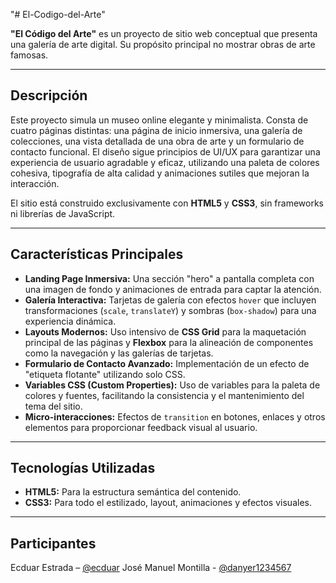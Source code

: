"# El-Codigo-del-Arte"

**"El Código del Arte"** es un proyecto de sitio web conceptual que presenta una galería de arte digital. Su propósito principal no mostrar obras de arte famosas.

---

## Descripción

Este proyecto simula un museo online elegante y minimalista. Consta de cuatro páginas distintas: una página de inicio inmersiva, una galería de colecciones, una vista detallada de una obra de arte y un formulario de contacto funcional. El diseño sigue principios de UI/UX para garantizar una experiencia de usuario agradable y eficaz, utilizando una paleta de colores cohesiva, tipografía de alta calidad y animaciones sutiles que mejoran la interacción.

El sitio está construido exclusivamente con **HTML5** y **CSS3**, sin frameworks ni librerías de JavaScript.

---

## Características Principales

- **Landing Page Inmersiva:** Una sección "hero" a pantalla completa con una imagen de fondo y animaciones de entrada para captar la atención.
- **Galería Interactiva:** Tarjetas de galería con efectos `hover` que incluyen transformaciones (`scale`, `translateY`) y sombras (`box-shadow`) para una experiencia dinámica.
- **Layouts Modernos:** Uso intensivo de **CSS Grid** para la maquetación principal de las páginas y **Flexbox** para la alineación de componentes como la navegación y las galerías de tarjetas.
- **Formulario de Contacto Avanzado:** Implementación de un efecto de "etiqueta flotante" utilizando solo CSS.
- **Variables CSS (Custom Properties):** Uso de variables para la paleta de colores y fuentes, facilitando la consistencia y el mantenimiento del tema del sitio.
- **Micro-interacciones:** Efectos de `transition` en botones, enlaces y otros elementos para proporcionar feedback visual al usuario.

---

## Tecnologías Utilizadas

- **HTML5:** Para la estructura semántica del contenido.
- **CSS3:** Para todo el estilizado, layout, animaciones y efectos visuales.

---

## Participantes

Ecduar Estrada – [@ecduar](https://github.com/Ecduar)
José Manuel Montilla - [@danyer1234567](https://github.com/danyer1234567)

